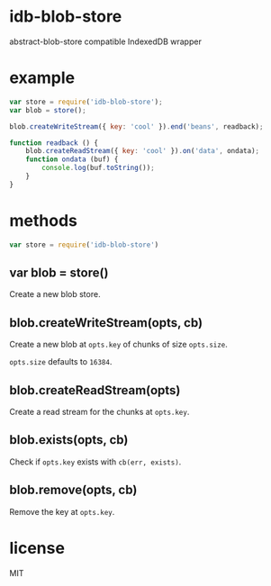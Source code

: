 # idb-blob-store

abstract-blob-store compatible IndexedDB wrapper

# example

``` js
var store = require('idb-blob-store');
var blob = store();

blob.createWriteStream({ key: 'cool' }).end('beans', readback);

function readback () {
    blob.createReadStream({ key: 'cool' }).on('data', ondata);
    function ondata (buf) {
        console.log(buf.toString());
    }
}
```

# methods

``` js
var store = require('idb-blob-store')
```

## var blob = store()

Create a new blob store.

## blob.createWriteStream(opts, cb)

Create a new blob at `opts.key` of chunks of size `opts.size`.

`opts.size` defaults to `16384`.

## blob.createReadStream(opts)

Create a read stream for the chunks at `opts.key`.

## blob.exists(opts, cb)

Check if `opts.key` exists with `cb(err, exists)`.

## blob.remove(opts, cb)

Remove the key at `opts.key`.

# license

MIT
